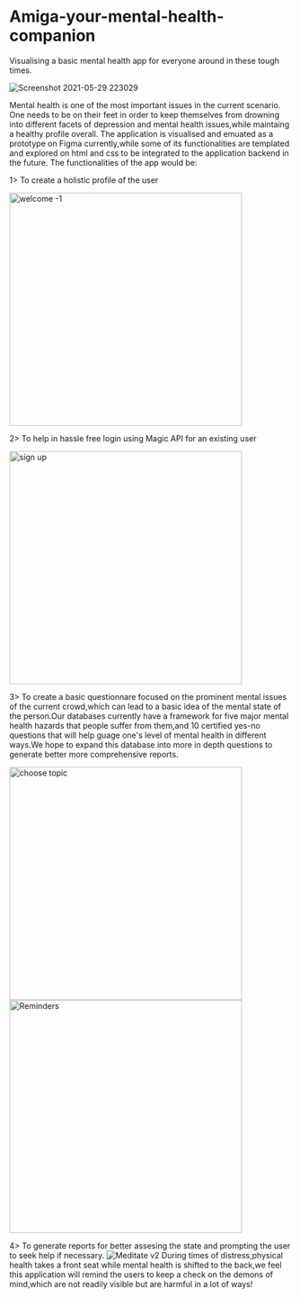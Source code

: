 # Amiga-your-mental-health-companion
Visualising a basic mental health app for everyone around in these tough times.

 ![Screenshot 2021-05-29 223029](https://user-images.githubusercontent.com/69161722/120078545-996fc600-c0cd-11eb-8ffd-dcb4f44f6932.jpg)
 
 Mental health is one of the most important issues in the current scenario. One needs to be on their feet in order to keep themselves from drowning into different facets of depression and mental health issues,while maintaing a healthy profile overall.
 The application is visualised and emuated as a prototype on Figma currently,while some of its functionalities are templated and explored on html and css to be integrated to the application backend in the future.
 The functionalities of the app would be:
 
 1> To create a holistic profile of the user

<img width="414" alt="welcome -1" src="https://user-images.githubusercontent.com/69161722/120086638-2599e180-c0fe-11eb-80ef-60fd16c6b45e.png">
 
 2> To help in hassle free login using Magic API for an existing user

<img width="414" alt="sign up" src="https://user-images.githubusercontent.com/69161722/120086649-38acb180-c0fe-11eb-8cba-4ef2459abf09.png">

 
 
 3> To  create a basic questionnare focused on the prominent mental issues of the current crowd,which can lead to a basic idea of the mental state of the person.Our databases currently have a framework for five major mental health hazards that people suffer from them,and 10 certified yes-no questions that will help guage one's level of mental health in different ways.We hope to expand this database into more in depth questions to generate better more comprehensive reports.
  
  <img width="414" alt="choose topic " src="https://user-images.githubusercontent.com/69161722/120084514-7570ac80-c0ee-11eb-8fe8-c56f0181ade4.png">
  
  <img width="414" alt="Reminders" src="https://user-images.githubusercontent.com/69161722/120084517-786b9d00-c0ee-11eb-9148-d6dcaaee8d78.png">
 
 4> To generate reports for better assesing the state and prompting the user to seek help if necessary.
 ![Meditate v2](https://user-images.githubusercontent.com/69161722/120084516-773a7000-c0ee-11eb-9abd-a966ae94518c.jpg)
 During times of distress,physical health takes a front seat while mental health is shifted to the back,we feel this application will remind the users to keep a check on the demons of mind,which are not readily visible but are harmful in a lot of ways!

 



  
   
   

